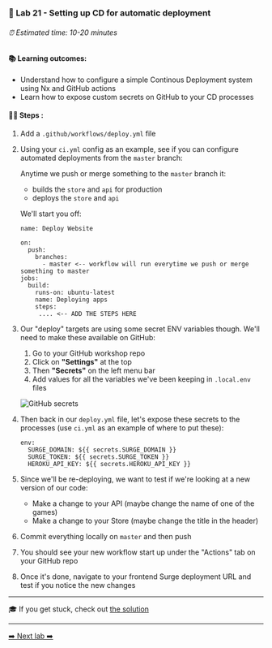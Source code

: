 ### 🎈 Lab 21 - Setting up CD for automatic deployment

###### ⏰ Estimated time: 10-20 minutes

#### 📚 Learning outcomes:

- Understand how to configure a simple Continous Deployment system using Nx and GitHub actions
- Learn how to expose custom secrets on GitHub to your CD processes 

#### 🏋️‍♀️ Steps :

1. Add a `.github/workflows/deploy.yml` file
2. Using your `ci.yml` config as an example, see if you can configure automated deployments from the 
`master` branch:

   Anytime we push or merge something to the `master` branch it:
   - builds the `store` and `api` for production
   - deploys the `store` and `api`
       
   We'll start you off:
   
   ```
   name: Deploy Website
   
   on:
     push:
       branches:
         - master <-- workflow will run everytime we push or merge something to master
   jobs:
     build:
       runs-on: ubuntu-latest
       name: Deploying apps
       steps:
        .... <-- ADD THE STEPS HERE
   ```

2. Our "deploy" targets are using some secret ENV variables though. We'll need to make these available on GitHub:
    1. Go to your GitHub workshop repo
    2. Click on **"Settings"** at the top
    3. Then **"Secrets"** on the left menu bar
    4. Add values for all the variables we've been keeping in `.local.env` files
    
    ![GitHub secrets](./github_secrets.png)

3. Then back in our `deploy.yml` file, let's expose these secrets to the processes (use `ci.yml` as an example of where to put these):

    ```
    env:
      SURGE_DOMAIN: ${{ secrets.SURGE_DOMAIN }}
      SURGE_TOKEN: ${{ secrets.SURGE_TOKEN }}
      HEROKU_API_KEY: ${{ secrets.HEROKU_API_KEY }}
    ```

3. Since we'll be re-deploying, we want to test if we're looking at a new version of our code:
    - Make a change to your API (maybe change the name of one of the games)
    - Make a change to your Store (maybe change the title in the header) 
3. Commit everything locally on `master` and then push
4. You should see your new workflow start up under the "Actions" tab on your GitHub repo
5. Once it's done, navigate to your frontend Surge deployment URL and test if you notice the new changes

---

🎓 If you get stuck, check out [the solution](SOLUTION.md)

---

[➡️ Next lab ➡️](../lab22/LAB.md)

